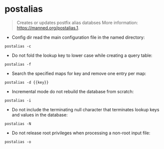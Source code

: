 # postalias

> Creates or updates postfix alias databses
> More information: <https://manned.org/postalias.1>.

- Config dir read the main configuration file in the named directory:

`postalias -c `

- Do not fold the lookup key to lower case while creating a query table:

`postalias -f`

- Search the specified maps for key and remove one entry per map:

`postalias -d {{key}}`

- Incremental mode do not rebuild the database from scratch:

`postalias -i`

- Do not include the terminating null character that terminates lookup keys and values in the database:

`postalias -N`

- Do not release root privileges when processing a non-root input file:

`postalias -o`

